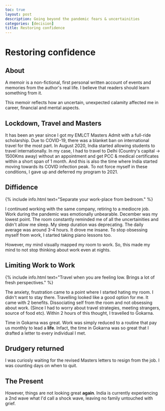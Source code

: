 ```yaml
---
toc: true
layout: post
description: Going beyond the pandemic fears & uncertainities
categories: [decision]
title: Restoring confidence
---
```


# Restoring confidence

## About 

A memoir is a non-fictional, first personal written account of events and memories from the author's real life. I believe that readers should learn something from it.

This memoir reflects how an uncertain, unexpected calamity affected me in career, financial and mental aspects.

## Lockdown, Travel and Masters

It has been an year since I got my EMLCT Masters Admit with a full-ride scholarship. Due to COVID-19, there was a blanket ban on international travel for the most part. In August 2020, India started allowing students to travel internationally. In my case, I had to travel to Delhi (Country's capital -> 1500Kms away) without an appointment and get PCC & medical certificates within a short span of 1 month. And this is also the time where India started moving towards its COVID infection peak. To not force myself in these conditions, I gave up and deferred my program to 2021.

## Diffidence

{% include info.html text="Separate your work-place from bedroom." %}
<!-- Had a tough time dealing with toxicity & incompetence at work. -->

I continued working with the same company, retiring to a mediocre job. Work during the pandemic was emotionally unbearable. December was my lowest point. The room constantly reminded me of all the uncertainities and didn't allow me sleep. My sleep duration was deprecating. The daily average was around 3-4 hours. It drove me insane. To stop obsessing myself from work, I started taking piano lessons too. 

However, my mind visually mapped my room to work. So, this made my mind to not stop thinking about work even at nights.


## Limiting Work to Work

{% include info.html text="Travel when you are feeling low. Brings a lot of fresh perspectives." %}

The anxiety, frustration came to a point where I started hating my room. I didn't want to stay there. Travelling looked like a good option for me. It came with 2 benefits. Dissociating self from the room and not obsessing about work. (Since I had to worry about travel strategies, meeting strangers, source of food etc). Within 2 hours of this thought, I travelled to Gokarna.

Time in Gokarna was great. Work was simply reduced to a routine that pay us monthly to lead a __life__. Infact, the time in Gokarna was so great that I drafted a letter to every individual I met.


## Drudgery returned

I was curiosly waiting for the revised Masters letters to resign from the job. I was counting days on when to quit. 

## The Present

However, things are not looking great __again__. India is currently experiencing a 2nd wave what I'd call a shock wave, leaving no family untouched with grief.
